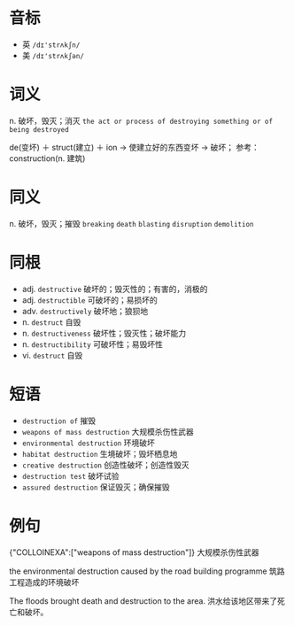 # 音标

- 英 `/dɪ'strʌkʃn/`
- 美 `/dɪ'strʌkʃən/`

# 词义

n. 破坏，毁灭；消灭
`the act or process of destroying something or of being destroyed`



de(变坏) ＋ struct(建立) ＋ ion → 使建立好的东西变坏 → 破坏； 参考： construction(n. 建筑)

# 同义

n. 破坏，毁灭；摧毁
`breaking` `death` `blasting` `disruption` `demolition`

# 同根

- adj. `destructive` 破坏的；毁灭性的；有害的，消极的
- adj. `destructible` 可破坏的；易损坏的
- adv. `destructively` 破坏地；狼狈地
- n. `destruct` 自毁
- n. `destructiveness` 破坏性；毁灭性；破坏能力
- n. `destructibility` 可破坏性；易毁坏性
- vi. `destruct` 自毁

# 短语

- `destruction of` 摧毁
- `weapons of mass destruction` 大规模杀伤性武器
- `environmental destruction` 环境破坏
- `habitat destruction` 生境破坏；毁坏栖息地
- `creative destruction` 创造性破坏；创造性毁灭
- `destruction test` 破坏试验
- `assured destruction` 保证毁灭；确保摧毁

# 例句

{"COLLOINEXA":["weapons of mass destruction"]}
大规模杀伤性武器

the environmental destruction caused by the road building programme
筑路工程造成的环境破坏

The floods brought death and destruction to the area.
洪水给该地区带来了死亡和破坏。


